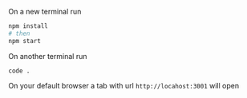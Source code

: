 On a new terminal run

```sh
npm install
# then
npm start
```

On another terminal run 

    code .

On your default browser a tab with url `http://locahost:3001` will open
